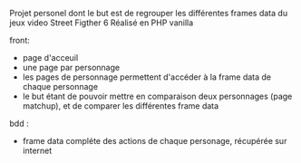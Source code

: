 Projet personel dont le but est de regrouper les différentes frames data du jeux video Street Figther 6
Réalisé en PHP vanilla

front:
- page d'acceuil
- une page par personnage
- les pages de personnage permettent d'accéder à la frame data de chaque personnage
- le but étant de pouvoir mettre en comparaison deux personnages (page matchup), et de comparer les différentes frame data

bdd :
- frame data compléte des actions de chaque personage, récupérée sur internet